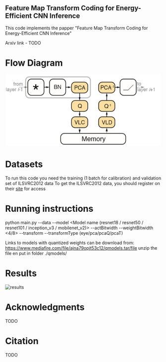 ## Feature Map Transform Coding for Energy-Efficient CNN Inference



This code implements the papper "Feature Map Transform Coding for Energy-Efficient CNN Inference"

Arxiv link - TODO

# Flow Diagram

![struct](imgs/struct.PNG)



# Datasets  
  
To run this code you need the training (1 batch for calibration) and validation set of ILSVRC2012 data
To get the ILSVRC2012 data, you should register on their [site](http://www.image-net.org/download-imageurls) for access
   

# Running instructions

python main.py --data <ILSVRC2012 folder location> --model <Model name (resnet18 / resnet50 / resnet101 / inception_v3 / mobilenet_v2)>  --actBitwidth <Bits for main principal component> --weightBitwidth <4/8>  --transform --transformType (eye/pca/pcaQ/pcaT)
  
Links to models with quantized weights can be download from:
https://www.mediafire.com/file/ajna79opjt53c12/qmodels.tar/file
unzip the file en put in folder ./qmodels/

 # Results
 ![results](imgs/results.PNGc)
  
# Acknowledgments  
TODO

# Citation  
TODO  
